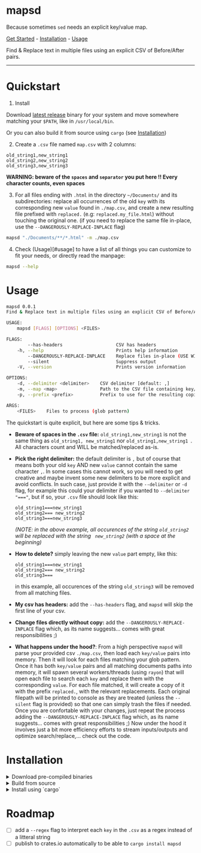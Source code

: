 <div class="center">

# mapsd

Because sometimes `sed` needs an explicit key/value map.

[Get Started](#quickstart) - [Installation](#installation) - [Usage](#usage)

</div>

Find & Replace text in multiple files using an explicit CSV of Before/After pairs.

---

# Quickstart

1. Install

Download [latest release](https://github.com/Jonarod/mapsd/releases) binary for your system and move somewhere matching your `$PATH`, like in `/usr/local/bin`.

Or you can also build it from source using `cargo` (see [Installation](#installation))

2. Create a `.csv` file named `map.csv` with 2 columns:

```csv
old_string1,new_string1
old_string2,new_string2
old_string3,new_string3
```
**WARNING: beware of the `spaces` and `separator` you put here !! Every character counts, even spaces**


3. For all files ending with `.html` in the directory `~/Documents/` and its subdirectories: replace all occurrences of the old `key` with its corresponding new `value` found in `./map.csv`, and create a new resulting file prefixed with `replaced.` (e.g: `replaced.my_file.html`) without touching the original one. (if you need to replace the same file in-place, use the `--DANGEROUSLY-REPLACE-INPLACE` flag)

```sh
mapsd "./Documents/**/*.html" -m ./map.csv
```


4. Check (Usage)[#usage] to have a list of all things you can customize to fit your needs, or directly read the manpage:

```sh
mapsd --help
```


# Usage

```sh
mapsd 0.0.1
Find & Replace text in multiple files using an explicit CSV of Before/After pairs.

USAGE:
    mapsd [FLAGS] [OPTIONS] <FILES>

FLAGS:
        --has-headers                    CSV has headers
    -h, --help                           Prints help information
        --DANGEROUSLY-REPLACE-INPLACE    Replace files in-place (USE WITH CAUTION)
        --silent                         Suppress output
    -V, --version                        Prints version information

OPTIONS:
    -d, --delimiter <delimiter>    CSV delimiter [default: ,]
    -m, --map <map>                Path to the CSV file containing key/value pairs [default: map.csv]
    -p, --prefix <prefix>          Prefix to use for the resulting copied file [default: replaced.]

ARGS:
    <FILES>    Files to process (glob pattern)
```


The quickstart is quite explicit, but here are some tips & tricks.

- **Beware of spaces in the `.csv` file:** `old_string1,new_string1` is not the same thing as `old_string1, new_string1` nor `old_string1,new_string1 `. All characters count and WILL be matched/replaced as-is.


- **Pick the right delimiter:** the default delimiter is `,` but of course that means both your old `key` AND new `value` cannot contain the same character `,`. In some cases this cannot work, so you will need to get creative and maybe invent some new delimiters to be more explicit and avoid conflicts. In such case, just provide it with the `--delimiter` or `-d` flag, for example this could your delimiter if you wanted to `--delimiter "==="`, but if so, your `.csv` file should look like this:

    ```csv
    old_string1===new_string1
    old_string2=== new_string2
    old_string3===new_string3
    ```
    *(NOTE: in the above example, all occurences of the string `old_string2` will be replaced with the string ` new_string2` (with a space at the beginning)*

- **How to delete?** simply leaving the new `value` part empty, like this:
    ```csv
    old_string1===new_string1
    old_string2=== new_string2
    old_string3===
    ```
    in this example, all occurences of the string `old_string3` will be removed from all matching files.


- **My csv has headers:** add the `--has-headers` flag, and `mapsd` will skip the first line of your csv.

- **Change files directly without copy:** add the `--DANGEROUSLY-REPLACE-INPLACE` flag which, as its name suggests... comes with great responsibilities ;)

- **What happens under the hood?**: From a high perspective `mapsd` will parse your provided csv `./map.csv`, then load each `key/value` pairs into memory. Then it will look for each files matching your glob pattern. Once it has both `key/value` pairs and all matching documents paths into memory, it will spawn several workers/threads (using `rayon`) that will open each file to search each `key` and replace them with the corresponding `value`. For each file matched, it will create a copy of it with the prefix `replaced.`, with the relevant replacements. Each original filepath will be printed to console as they are treated (unless the `--silent` flag is provided) so that one can simply trash the files if needed. Once you are confortable with your changes, just repeat the process adding the `--DANGEROUSLY-REPLACE-INPLACE` flag which, as its name suggests... comes with great responsibilities ;) Now under the hood it involves just a bit more efficiency efforts to stream inputs/outputs and optimize search/replace,... check out the code.


# Installation

<details>
<summary>Download pre-compiled binaries</summary>
Go to the [releases](https://github.com/Jonarod/mapsd/releases), and download the lastest binary for your platform.
</details>


<details>
<summary>Build from source</summary>
Just `git clone` this repo and `cd` into it.
Then [install rust](https://www.rust-lang.org/tools/install), then do:
```sh
cargo build --release
```

This will build the binary and place it into `./target/release/mapsd`. You can just move it somewhere like in `/usr/local/bin/`:
```sh
mv ./target/release/mapsd /usr/local/bin/
```

Check everything is fine:
```sh
mapsd --version
```
</details>

<details>
<summary>Install using `cargo`</summary>
Coming soon...
</details>


# Roadmap
- [ ] add a `--regex` flag to interpret each `key` in the `.csv` as a regex instead of a litteral string
- [ ] publish to crates.io automatically to be able to `cargo install mapsd`
